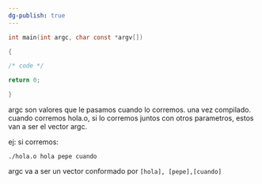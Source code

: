 ```yaml
---
dg-publish: true
---
```

```c
int main(int argc, char const *argv[])

{

/* code */

return 0;

}

```
argc son valores que le pasamos cuando lo corremos. una vez compilado. cuando corremos hola.o, si lo corremos juntos con otros parametros, estos van a ser el vector argc.

ej:
si corremos: 
```
./hola.o hola pepe cuando
```
argc va a ser un vector conformado por `[hola], [pepe],[cuando]`